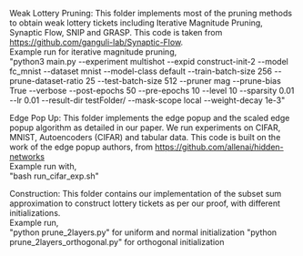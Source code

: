 Weak Lottery Pruning: This folder implements most of the pruning methods to obtain weak lottery tickets including Iterative Magnitude Pruning, Synaptic Flow, SNIP and GRASP. This code is taken from https://github.com/ganguli-lab/Synaptic-Flow. \
Example run for iterative magnitude pruning, \
"python3 main.py --experiment multishot --expid construct-init-2 --model fc_mnist --dataset mnist --model-class default --train-batch-size 256 --prune-dataset-ratio 25 --test-batch-size 512 --pruner mag --prune-bias True --verbose --post-epochs 50 --pre-epochs 10 --level 10 --sparsity 0.01 --lr 0.01 --result-dir testFolder/ --mask-scope local --weight-decay 1e-3"


Edge Pop Up: This folder implements the edge popup and the scaled edge popup algorithm as detailed in our paper. We run experiments on CIFAR, MNIST, Autoencoders (CIFAR) and tabular data. This code is built on the work of the edge popup authors, from https://github.com/allenai/hidden-networks \
Example run with, \
"bash run_cifar_exp.sh"


Construction: This folder contains our implementation of the subset sum approximation to construct lottery tickets as per our proof, with different initializations. \
Example run, \
"python prune_2layers.py" for uniform and normal initialization
"python prune_2layers_orthogonal.py" for orthogonal initialization

